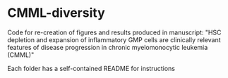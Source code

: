 # CMML-diversity

Code for re-creation of figures and results produced in manuscript: "HSC depletion and expansion of inflammatory GMP cells are clinically relevant features of disease progression in chronic myelomonocytic leukemia (CMML)"

Each folder has a self-contained README for instructions
